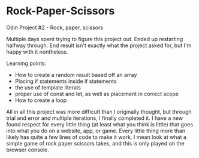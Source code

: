 # Rock-Paper-Scissors
Odin Project #2 - Rock, paper, scissors

Multiple days spent trying to figure this project out. Ended up restarting halfway through.
End result isn't exactly what the project asked for, but I'm happy with it nontheless.

Learning points:
- How to create a random result based off an array
- Placing if statements inside if statements
- the use of template literals
- proper use of const and let, as well as placement in correct scope
- How to create a loop

All in all this project was more difficult than I originally thought, but through trial and error and multiple iterations, I finally completed it. I have a new found respect for every little thing (at least what you think is little) that goes into what you do on a website, app, or game. Every little thing more than likely has quite a few lines of code to make it work. I mean look at what a simple game of rock paper scissors takes, and this is only played on the browser console.